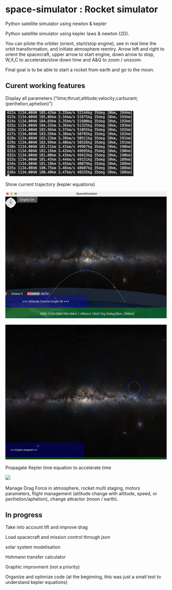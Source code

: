 # space-simulator : Rocket simulator
Python satellite simulator using newton &amp; kepler

Python satellite simulator using kepler laws & newton (2D).

You can pilote the orbiter (orient, start/stop engine), see in real time the orbit transformation, and initiate atmosphere reentry.
Arrow left and right to orient the spacecraft, upper arrow to start engine, down arrow to stop, W,X,C to accelerate/slow down time and A&Q to zoom / unzoom.

Final goal is to be able to start a rocket from earth and go to the moon.


## Curent working features

Display all parameters ("time;thrust;altitude;velocity;carburant;(perihelion,aphelion)")

![](https://raw.githubusercontent.com/air01a/space-simulator/main/screenshots/data.png)

Show current trajectory (kepler equations)

![](https://raw.githubusercontent.com/air01a/space-simulator/main/screenshots/trajectory.png)

![](https://raw.githubusercontent.com/air01a/space-simulator/main/screenshots/trajectory2.png)

Propagate Kepler time equation to accelerate time

![](https://raw.githubusercontent.com/air01a/space-simulator/main/screenshots/kepler_propagation.gif)

Manage Drag Force in atmosphere, rocket multi staging, motors parameters, flight management (attitude change with altitude, speed, or perihelion/aphelion), change attractor (moon / earth).

## In progress

Take into account lift and improve drag

Load spacecraft and mission control through json

solar system modelisation

Hohmann transfer calculator

Graphic improvment (not a priority)

Organize and optimize code (at the beginning, this was just a small test to understand kepler equations)



